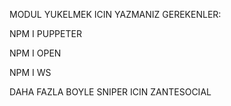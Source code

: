 MODUL YUKELMEK ICIN YAZMANIZ GEREKENLER:

NPM I PUPPETER

NPM I OPEN

NPM I WS

DAHA FAZLA BOYLE SNIPER ICIN ZANTESOCIAL
